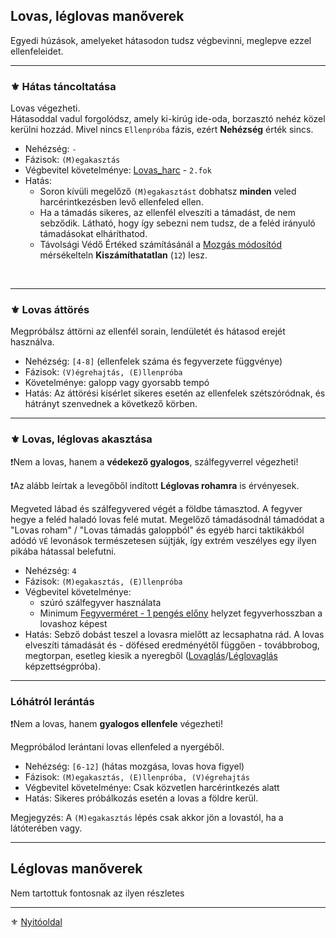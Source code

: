 ## Lovas, léglovas manőverek

Egyedi húzások, amelyeket hátasodon tudsz végbevinni, meglepve ezzel ellenfeleidet.

---
### ⚜️ Hátas táncoltatása

Lovas végezheti.\
Hátasoddal vadul forgolódsz, amely ki-kirúg ide-oda, borzasztó nehéz közel kerülni hozzád. Mivel nincs `Ellenpróba` fázis, ezért **Nehézség** érték sincs.

- Nehézség: `-`
- Fázisok: `(M)egakasztás`
- Végbevitel követelménye: [Lovas_harc](fortelyok.harci/lovas_harc.md) - `2.fok`
- Hatás: 
  - Soron kívüli megelőző `(M)egakasztást` dobhatsz **minden** veled harcérintkezésben levő ellenfeled ellen.
  - Ha a támadás sikeres, az ellenfél elveszíti a támadást, de nem sebződik. Látható, hogy így sebezni nem tudsz, de a feléd irányuló támadásokat elháríthatod.
  - Távolsági Védő Értéked számításánál a [Mozgás módosítód](072_tavharc_ve_szorzo_oszto.md#szorz%C3%B3---mozg%C3%A1s-m%C3%B3dos%C3%ADt%C3%B3) mérsékelteln **Kiszámíthatatlan** (`12`) lesz.

<br />

---
### ⚜️ Lovas áttörés

Megpróbálsz áttörni az ellenfél sorain, lendületét és hátasod erejét használva.

- Nehézség: `[4-8]`  (ellenfelek száma és fegyverzete függvénye)
- Fázisok: `(V)égrehajtás, (E)llenpróba`
- Követelménye: galopp vagy gyorsabb tempó
- Hatás: Az áttörési kísérlet sikeres esetén az ellenfelek szétszóródnak, és hátrányt szenvednek a következő körben.

---
### ⚜️ Lovas, léglovas akasztása

❗Nem a lovas, hanem a **védekező gyalogos**, szálfegyverrel végezheti!

❗Az alább leírtak a levegőből indított **Léglovas rohamra** is érvényesek.

Megveted lábad és szálfegyvered végét a földbe támasztod. A fegyver hegye a feléd haladó lovas felé mutat. Megelőző támadásodnál támadódat a "Lovas roham" / "Lovas támadás galoppból" és egyéb harci taktikákból adódó `VÉ` levonások természetesen sújtják, így extrém veszélyes egy ilyen pikába hátassal belefutni.

- Nehézség: `4`
- Fázisok: `(M)egakasztás, (E)llenpróba`
- Végbevitel követelménye:
  - szúró szálfegyver használata
  - Minimum [Fegyverméret - 1 pengés előny](/065_01_harci_helyzetek.md#fegyverm%C3%A9ret---1-peng%C3%A9s-el%C5%91ny) helyzet fegyverhosszban a lovashoz képest
- Hatás: Sebző dobást teszel a lovasra mielőtt az lecsaphatna rád. A lovas elveszíti támadását és - döfésed eredményétől függően -  továbbrobog, megtorpan, esetleg kiesik a nyeregből ([Lovaglás](kepzettsegek.szekunder/lovaglas.md)/[Léglovaglás](kepzettsegek.szekunder/leglovaglas.md) képzettségpróba).

---
### Lóhátról lerántás

❗Nem a lovas, hanem **gyalogos ellenfele** végezheti!

Megpróbálod lerántani lovas ellenfeled a nyergéből.

- Nehézség: `[6-12]`  (hátas mozgása, lovas hova figyel)
- Fázisok: `(M)egakasztás, (E)llenpróba, (V)égrehajtás`
- Végbevitel követelménye: Csak közvetlen harcérintkezés alatt
- Hatás: Sikeres próbálkozás esetén a lovas a földre kerül.

Megjegyzés: A `(M)egakasztás` lépés csak akkor jön a lovastól, ha a látóterében vagy.

---
## Léglovas manőverek

Nem tartottuk fontosnak az ilyen részletes 

---

⚜️ [Nyitóoldal](start.md#6-harcrendszer-%EF%B8%8F)
